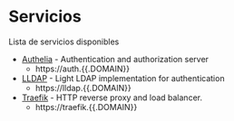 # Servicios

Lista de servicios disponibles

- [Authelia](/docs/services/authelia.md) - Authentication and authorization server
    - https://auth.{{.DOMAIN}}
- [LLDAP](/docs/services/lldap.md) - Light LDAP implementation for authentication
    - https://lldap.{{.DOMAIN}}
- [Traefik](/docs/services/traefik.md) - HTTP reverse proxy and load balancer.
    - https://traefik.{{.DOMAIN}}
